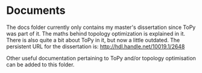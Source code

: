 # Documents

The docs folder currently only contains my master's dissertation since
ToPy was part of it. The maths behind topology optimization is explained in it.
There is also quite a bit about ToPy in it, but now a little outdated.
The persistent URL for the dissertation is: http://hdl.handle.net/10019.1/2648

Other useful documentation pertaining to ToPy and/or topology optimisation
can be added to this folder.

